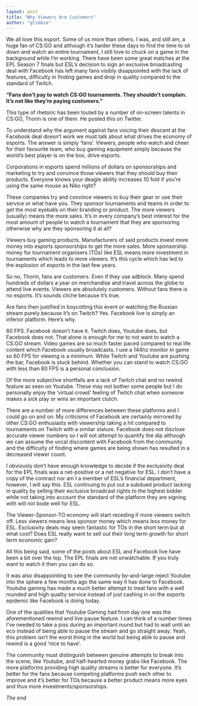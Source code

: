 ```yaml
---
layout: post
title: "Why Viewers Are Customers"
author: "glibbie"
---
```


We all love this esport. Some of us more than others. I was, and still am, a huge fan of CS:GO and although it’s harder these days to find the time to sit down and watch an entire tournament, I still love to chuck on a game in the background while I’m working. There have been some great matches at the EPL Season 7 finals but ESL’s decision to sign an exclusive broadcasting deal with Facebook has left many fans visibly disappointed with the lack of features, difficulty in finding games and drop in quality compared to the standard of Twitch. 

**“Fans don’t pay to watch CS:GO tournaments. They shouldn’t complain. It’s not like they’re paying customers.”**

This type of rhetoric has been touted by a number of on-screen talents in CS:GO, Thorin is one of them. He posted this on Twitter.

To understand why the argument against fans voicing their descent at the Facebook deal doesn’t work we must talk about what drives the economy of esports. The answer is simply ‘fans’. Viewers, people who watch and cheer for their favourite team, who buy gaming equipment simply because the world’s best player is on the box, drive esports. 

Corporations in esports spend millions of dollars on sponsorships and marketing to try and convince those viewers that they should buy their products. Everyone knows your deagle ability increases 10 fold if you’re using the same mouse as Niko right? 

These companies try and convince viewers to buy their gear or use their service or what have you. They sponsor tournaments and teams in order to get the most eyeballs on their branding or product. The more viewers (usually) means the more sales. It’s in every company’s best interest for the most amount of people to watch a tournament that they are sponsoring otherwise why are they sponsoring it at all?

Viewers buy gaming products. Manufacturers of said products invest more money into esports sponsorships to get the more sales. More sponsorship money for tournament organisers (TOs) like ESL means more investment in tournaments which leads to more viewers. It’s this cycle which has led to the explosion of esports in the last few years. 

So no, Thorin, fans are customers. Even if they use adblock. Many spend hundreds of dollars a year on merchandise and travel across the globe to attend live events. Viewers are absolutely customers. Without fans there is no esports. It’s sounds cliche because it’s true. 

Are fans then justified in boycotting this event or watching the Russian stream purely because it’s on Twitch? Yes. Facebook live is simply an inferior platform. Here’s why.

60 FPS. Facebook doesn’t have it. Twitch does, Youtube does, but Facebook does not. That alone is enough for me to not want to watch a CS:GO stream. Video games are so much faster paced compared to real life content which Facebook usually broadcasts. I use a 144hz monitor in game so 60 FPS for viewing is a minimum. While Twitch and Youtube are pushing the bar, Facebook is stuck behind. Whether you can stand to watch CS:GO with less than 60 FPS is a personal conclusion. 

Of the more subjective shortfalls are a lack of Twitch chat and no rewind feature as seen on Youtube. These may not bother some people but I do personally enjoy the ‘virtual crowd’ feeling of Twitch chat when someone makes a sick play or wins an important clutch. 

There are a number of more differences between these platforms and I could go on and on. My criticisms of Facebook are certainly mirrored by other CS:GO enthusiasts with viewership taking a hit compared to tournaments on Twitch with a similar stature. Facebook does not disclose accurate viewer numbers so I will not attempt to quantify the dip although we can assume the vocal discontent with Facebook from the community and the difficulty of finding where games are being shown has resulted in a decreased viewer count. 

I obviously don’t have enough knowledge to decide if the exclusivity deal for the EPL finals was a net-positive or a net negative for ESL. I don’t have a copy of the contract nor am I a member of ESL’s financial department, however, I will say this. ESL continuing to put out a subdued product lacking in quality by selling their exclusive broadcast rights to the highest bidder while not taking into account the standard of the platform they are signing with will not bode well for ESL.

The Viewer-Sponsor-TO economy will start receding if more viewers switch off. Less viewers means less sponsor money which means less money for ESL. Exclusivity deals may seem fantastic for TOs in the short term but at what cost? Does ESL really want to sell out their long term growth for short term economic gain? 

All this being said, some of the posts about ESL and Facebook live have been a bit over the top. The EPL finals are not unwatchable. If you truly want to watch it then you can do so. 

It was also disappointing to see the community by-and-large reject Youtube into the sphere a few months ago the same way it has done to Facebook. Youtube gaming has made a much better attempt to treat fans with a well rounded and high quality service instead of  just cashing in on the esports epidemic like Facebook is doing today. 

One of the qualities that Youtube Gaming had from day one was the aforementioned rewind and live pause feature. I can think of a number times I’ve needed to take a piss during an important round but had to wait until an eco instead of being able to pause the stream and go straight away. Yeah, this problem isn’t the worst thing in the world but being able to pause and rewind is a good ‘nice to have’. 

The community must distinguish between genuine attempts to break into the scene, like Youtube, and half-hearted money grabs like Facebook. The more platforms providing high quality streams is better for everyone. It’s better for the fans because competing platforms push each other to improve and it’s better for TOs because a better product means more eyes and thus more investments/sponsorships. 

_The end_